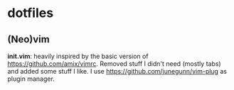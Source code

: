 # dotfiles

## (Neo)vim

**init.vim**: heavily inspired by the basic version of https://github.com/amix/vimrc. Removed stuff I didn't need (mostly tabs) and added some stuff I like. I use https://github.com/junegunn/vim-plug as plugin manager.
